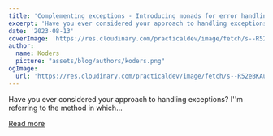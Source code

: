 ```yaml
---
title: 'Complementing exceptions - Introducing monads for error handling in ruby'
excerpt: 'Have you ever considered your approach to handling exceptions? I''m referring to the method in which...'
date: '2023-08-13'
coverImage: 'https://res.cloudinary.com/practicaldev/image/fetch/s--R52eBKAu--/c_imagga_scale,f_auto,fl_progressive,h_420,q_auto,w_1000/https://dev-to-uploads.s3.amazonaws.com/uploads/articles/2csyj7x2y21wkrog1kog.png'
author:
  name: Koders
  picture: "assets/blog/authors/koders.png"
ogImage:
  url: 'https://res.cloudinary.com/practicaldev/image/fetch/s--R52eBKAu--/c_imagga_scale,f_auto,fl_progressive,h_420,q_auto,w_1000/https://dev-to-uploads.s3.amazonaws.com/uploads/articles/2csyj7x2y21wkrog1kog.png'
---
```


Have you ever considered your approach to handling exceptions? I''m referring to the method in which...

[Read more](https://dev.to/cherryramatis/complementing-exceptions-introducing-monads-on-ruby-5fip)
